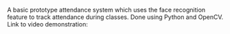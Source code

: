A basic prototype attendance system which uses the face recognition feature to track attendance during classes. Done using Python and OpenCV.
Link to video demonstration:

